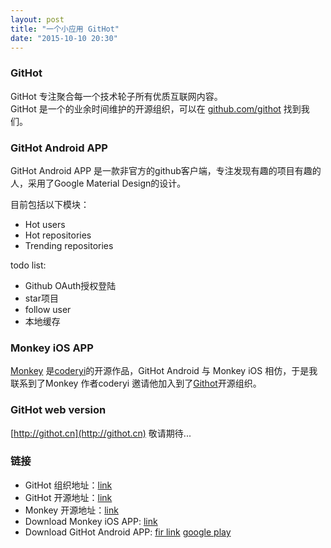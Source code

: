 ```yaml
---
layout: post
title: "一个小应用 GitHot"
date: "2015-10-10 20:30"
---
```


<!-- START doctoc -->
<!-- END doctoc -->

### GitHot

GitHot 专注聚合每一个技术轮子所有优质互联网内容。  
GitHot 是一个的业余时间维护的开源组织，可以在 [github.com/githot](https://github.com/githot) 找到我们。  

### GitHot Android APP

GitHot Android APP 是一款非官方的github客户端，专注发现有趣的项目有趣的人，采用了Google Material Design的设计。

目前包括以下模块：

- Hot users 
- Hot repositories
- Trending repositories

todo list:

- Github OAuth授权登陆
- star项目
- follow user
- 本地缓存
 
### Monkey iOS APP 

[Monkey](https://github.com/coderyi/monkey) 是[coderyi](https://github.com/coderyi)的开源作品，GitHot Android 与 Monkey iOS 相仿，于是我联系到了Monkey 作者coderyi 邀请他加入到了[Githot](https://github.com/githot)开源组织。

### GitHot web version

[http://githot.cn](http://githot.cn) 敬请期待...

### 链接

- GitHot 组织地址：[link](https://github.com/githot)
- GitHot 开源地址：[link](https://github.com/andyiac/githot)
- Monkey 开源地址：[link](https://github.com/coderyi/monkey)
- Download Monkey iOS APP: [link](https://itunes.apple.com/cn/app/monkey-for-github/id1003765407)
- Download GitHot Android APP: [fir link](http://fir.im/githot) [google play](https://play.google.com/store/apps/details?id=com.knight.arch)
